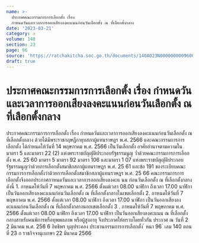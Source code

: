 ```yaml
---
name: >-
  ประกาศคณะกรรมการการเลือกตั้ง เรื่อง
  กำหนดวันและเวลาการออกเสียงลงคะแนนก่อนวันเลือกตั้ง ณ ที่เลือกตั้งกลาง
date: '2023-03-21'
category: ก
volume: 140
section: 23
page: 96
source: 'https://ratchakitcha.soc.go.th/documents/140A023N0000000009600.pdf'
draft: true
---
```


# ประกาศคณะกรรมการการเลือกตั้ง เรื่อง กำหนดวันและเวลาการออกเสียงลงคะแนนก่อนวันเลือกตั้ง ณ ที่เลือกตั้งกลาง

ประกาศคณะกรรมการการเลือกตั้ง เรื่อง กำหนดวันและเวลาการออกเสียงลงคะแนนก่อนวันเลือกตั้ง ณ ที่เลือกตั้งกลาง ด้วยได้มีพระราชกฤษฎีกายุบสภาผู้แทนราษฎร พ.ศ. 2566 และคณะกรรมการการเลือกตั้ง ได้กำหนดให้วันที่ 14 พฤษภาคม พ.ศ. 2566 เป็นวันเลือกตั้ง อาศัยอำนาจตามความในมาตรา 5 และมาตรา 22 (2) แห่งพระราชบัญญัติประกอบรัฐธรรมนูญ ว่ำด้วยคณะกรรมการการเลือกตั้ง พ.ศ. 25 60 มาตรา 5 มาตรา 92 มาตรา 106 และมาตรา 1 07 แห่งพระราชบัญญัติประกอบรัฐธรรมนูญว่าด้วยการเลือกตั้งสมาชิกสภาผู้แทนราษฎร พ.ศ. 25 61 และข้อ 191 ของระเบียบคณะกรรมการการเลือกตั้งว่าด้วยการเลือกตั้งสมาชิกสภาผู้แทนราษฎร พ.ศ. 25 66 คณะกรรมการการเลือกตั้งจึงออกประกาศกาหนดวันและเวลาการออกเสียงลงคะแ นน ก่อนวันเลือกตั้ง ณ ที่เลือกตั้งกลาง ดังนี้ 1. กาหนดให้วันที่ 7 พฤษภาคม พ.ศ. 2566 ตั้งแต่เวลา 08.00 นาฬิกา ถึงเวลา 17.00 นาฬิกา เป็นวันออกเสียงลงคะแนนก่อนวันเลือกตั้ง ณ ที่เลือกตั้งกลางในเขตเลือกตั้ง 2. กาหนดให้วันที่ 7 พฤษภาคม พ.ศ. 2566 ตั้งแต่เวลา 08.00 นาฬิกา ถึงเวลา 17.00 นาฬิกา เป็นวันออกเสียงลงคะแนนก่อนวันเลือกตั้ง ณ ที่เลือกตั้งกลางนอกเขตเลือกตั้ง 3 . กาหนดให้วันที่ 7 พฤษภาคม พ.ศ. 2566 ตั้งแต่เวลา 08.00 นาฬิกา ถึงเวลา 17.00 นาฬิกา เป็นวันออกเสียงลงคะแนน ณ ที่เลือกตั้งกลางสาหรับคนพิการหรือทุพพลภาพ หรือผู้สูงอายุ จึงประกาศให้ทราบโดยทั่วกัน ประกาศ ณ วันที่ 2 2 มีนาคม พ.ศ. 256 6 อิทธิพร บุญประคอง ประธานกรรมการการเลือกตั้ง ้ หนา 96 ่ เลม 140 ตอนที่ 23 ก ราชกิจจานุเบกษา 22 มีนาคม 2566
